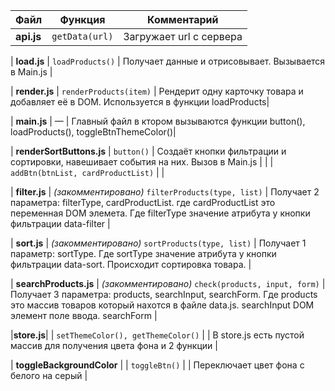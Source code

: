 | Файл                        | Функция                                | Комментарий                                                                 |
|-----------------------------|-----------------------------------------|------------------------------------------------------------------------------|
| **api.js**                  | `getData(url)`                          | Загружает url с сервера |

| **load.js**                 | `loadProducts()`                        | Получает данные и отрисовывает. Вызывается в Main.js                         |

| **render.js**               | `renderProducts(item)`                  | Рендерит одну карточку товара и добавляет её в DOM. Используется в функции loadProducts|

| **main.js**                 | —                                       | Главный файл в ктором вызываются функции  button(), loadProducts(), toggleBtnThemeColor()|

| **renderSortButtons.js**    | `button()`                              | Создаёт кнопки фильтрации и сортировки, навешивает события на них. Вызов в Main.js     |
|                             | `addBtn(btnList, cardProductList)`      |        |

| **filter.js**              | *(закомментировано)* `filterProducts(type, list)` | Получает 2 параметра: filterType, cardProductList. где cardProductList это переменная DOM элемета. Где filterType значение атрибута у кнопки фильтрации data-filter | 

| **sort.js**                | *(закомментировано)* `sortProducts(type, list)`  | Получает 1 параметр:  sortType. Где sortType значение атрибута у кнопки фильтрации data-sort. Происходит сортировка товара. |

| **searchProducts.js**      | *(закомментировано)* `check(products, input, form)` | Получает 3 параметра: products, searchInput, searchForm. Где products это массив товаров который нахотся в файле data.js. searchInput DOM элемент поле ввода. searchForm                   |

|**store.js**|               | `setThemeColor(), getThemeColor()` |         | В store.js есть пустой массив для получения цвета фона и 2 функции |

| **toggleBackgroundColor** | | `toggleBtn()` |  | Переключает цвет фона с белого на серый |

